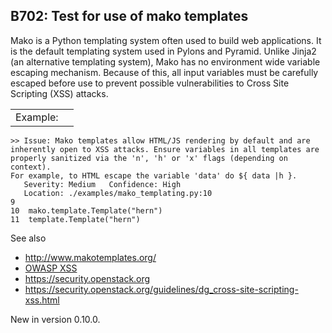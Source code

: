 B702: Test for use of mako templates
------------------------------------

Mako is a Python templating system often used to build web applications.
It is the default templating system used in Pylons and Pyramid. Unlike
Jinja2 (an alternative templating system), Mako has no environment wide
variable escaping mechanism. Because of this, all input variables must
be carefully escaped before use to prevent possible vulnerabilities to
Cross Site Scripting (XSS) attacks.

|          |     |
|----------|-----|
| Example: |     |

    >> Issue: Mako templates allow HTML/JS rendering by default and are
    inherently open to XSS attacks. Ensure variables in all templates are
    properly sanitized via the 'n', 'h' or 'x' flags (depending on context).
    For example, to HTML escape the variable 'data' do ${ data |h }.
       Severity: Medium   Confidence: High
       Location: ./examples/mako_templating.py:10
    9
    10  mako.template.Template("hern")
    11  template.Template("hern")

See also

-   <a href="http://www.makotemplates.org/" class="uri reference external">http://www.makotemplates.org/</a>
-   <a href="https://www.owasp.org/index.php/Cross-site_Scripting_(XSS)" class="reference external">OWASP XSS</a>
-   <a href="https://security.openstack.org" class="uri reference external">https://security.openstack.org</a>
-   <a href="https://security.openstack.org/guidelines/dg_cross-site-scripting-xss.html" class="uri reference external">https://security.openstack.org/guidelines/dg_cross-site-scripting-xss.html</a>

<span class="versionmodified">New in version 0.10.0.</span>
